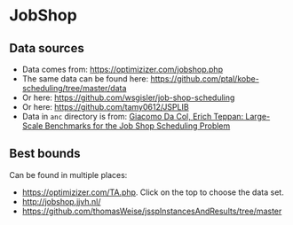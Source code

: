 # JobShop

## Data sources

* Data comes from: <https://optimizizer.com/jobshop.php>
* The same data can be found here: <https://github.com/ptal/kobe-scheduling/tree/master/data>
* Or here: <https://github.com/wsgisler/job-shop-scheduling>
* Or here: <https://github.com/tamy0612/JSPLIB>
* Data in `anc` directory is from: [Giacomo Da Col, Erich Teppan: Large-Scale Benchmarks for the Job Shop Scheduling Problem](https://arxiv.org/abs/2102.08778)

## Best bounds

Can be found in multiple places:

* <https://optimizizer.com/TA.php>. Click on the top to choose the data set.
* <http://jobshop.jjvh.nl/>
* <https://github.com/thomasWeise/jsspInstancesAndResults/tree/master>
